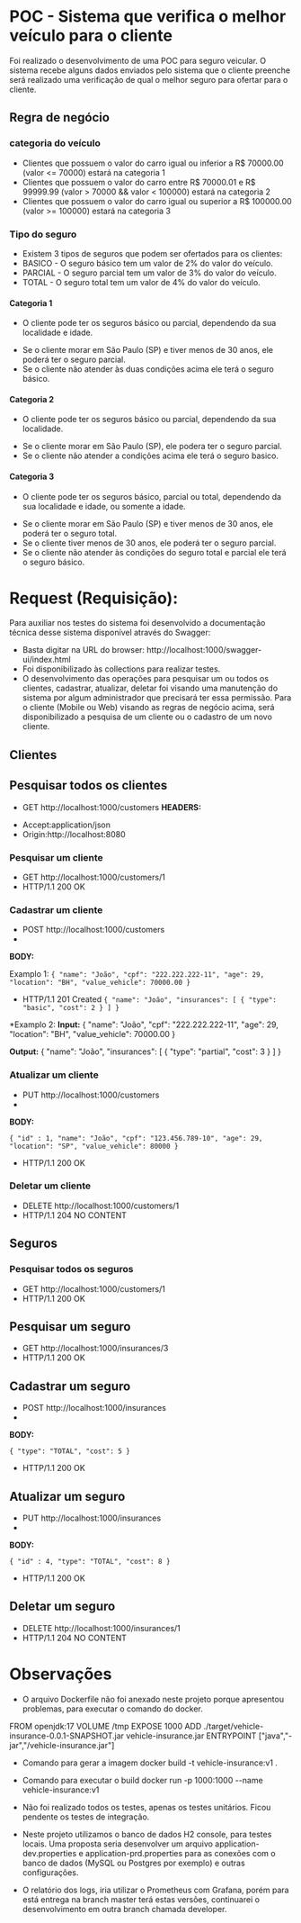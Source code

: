 # POC - Sistema que verifica o melhor veículo para o cliente
Foi realizado o desenvolvimento de uma POC para seguro veicular. O sistema recebe alguns dados enviados pelo sistema que o cliente preenche
será realizado uma verificação de qual o melhor seguro para ofertar para o cliente.

## Regra de negócio
### categoria do veículo
- Clientes que possuem o valor do carro igual ou inferior a R$ 70000.00 (valor <= 70000) estará na categoria 1
- Clientes que possuem o valor do carro entre R$ 70000.01 e R$ 99999.99 (valor > 70000 && valor < 100000) estará na categoria 2
- Clientes que possuem o valor do carro igual ou superior a R$ 100000.00 (valor >= 100000) estará na categoria 3

### Tipo do seguro
- Existem 3 tipos de seguros que podem ser ofertados para os clientes:
- BASICO - O seguro básico tem um valor de 2% do valor do veículo.
- PARCIAL - O seguro parcial tem um valor de 3% do valor do veículo.
- TOTAL - O seguro total tem um valor de 4% do valor do veículo.

#### Categoria 1
- O cliente pode ter os seguros básico ou parcial, dependendo da sua localidade e idade.
* Se o cliente morar em São Paulo (SP) e tiver menos de 30 anos, ele poderá ter o seguro parcial.
* Se o cliente não atender às duas condições acima ele terá o seguro básico.

#### Categoria 2
- O cliente pode ter os seguros básico ou parcial, dependendo da sua localidade.
* Se o cliente morar em São Paulo (SP), ele podera ter o seguro parcial.
* Se o cliente não atender a condições acima ele terá o seguro basico.

#### Categoria 3
- O cliente pode ter os seguros básico, parcial ou total, dependendo da sua localidade e idade, ou somente a idade.
* Se o cliente morar em São Paulo (SP) e tiver menos de 30 anos, ele poderá ter o seguro total.
* Se o cliente tiver menos de 30 anos, ele poderá ter o seguro parcial.
* Se o cliente não atender às condições do seguro total e parcial ele terá o seguro básico.


# Request (Requisição): 
Para auxiliar nos testes do sistema foi desenvolvido a documentação técnica desse sistema disponível através do Swagger:
- Basta digitar na URL do browser: http://localhost:1000/swagger-ui/index.html
- Foi disponibilizado às collections para realizar testes.
- O desenvolvimento das operações para pesquisar um ou todos os clientes, cadastrar, atualizar, deletar foi visando uma manutenção do sistema por algum administrador que precisará ter essa permissão. Para o cliente (Mobile ou Web) visando as regras de negócio acima, será disponibilizado a pesquisa de um cliente ou o cadastro de um novo cliente.

## Clientes
## Pesquisar todos os clientes
- GET http://localhost:1000/customers
**HEADERS:**
* Accept:application/json
* Origin:http://localhost:8080

### Pesquisar um cliente
- GET http://localhost:1000/customers/1
- HTTP/1.1 200 OK 

### Cadastrar um cliente
- POST http://localhost:1000/customers
- 
**BODY:**
  
Examplo 1:
`
{
    "name": "João",
    "cpf": "222.222.222-11",
    "age": 29,
    "location": "BH",
    "value_vehicle": 70000.00
}
`

- HTTP/1.1 201 Created 
`
{
    "name": "João",
    "insurances": [
        {
            "type": "basic",
            "cost": 2
        }
    ]
}
`

*Examplo 2:
**Input:**
{
    "name": "João",
    "cpf": "222.222.222-11",
    "age": 29,
    "location": "BH",
    "value_vehicle": 70000.00
}

**Output:**
{
    "name": "João",
    "insurances": [
        {
            "type": "partial",
            "cost": 3
        }
    ]
}

### Atualizar um cliente
- PUT http://localhost:1000/customers
- 
**BODY:**
  
`
{
	"id" : 1,
    "name": "João",
    "cpf": "123.456.789-10",
    "age": 29,
    "location": "SP",
    "value_vehicle": 80000
}
`

- HTTP/1.1 200 OK 

### Deletar um cliente
- DELETE http://localhost:1000/customers/1
- HTTP/1.1 204 NO CONTENT 

## Seguros
### Pesquisar todos os seguros
- GET http://localhost:1000/customers/1
- HTTP/1.1 200 OK 

## Pesquisar um seguro
- GET http://localhost:1000/insurances/3
- HTTP/1.1 200 OK 

## Cadastrar um seguro
- POST http://localhost:1000/insurances
- 
**BODY:**
  
`
{
    "type": "TOTAL",
    "cost": 5
}
`

- HTTP/1.1 200 OK 

## Atualizar um seguro
- PUT http://localhost:1000/insurances
- 
**BODY:**
  
`
{
    "id" : 4,
    "type": "TOTAL",
    "cost": 8
}
`

- HTTP/1.1 200 OK 

## Deletar um seguro
- DELETE http://localhost:1000/insurances/1
- HTTP/1.1 204 NO CONTENT

# Observações
- O arquivo Dockerfile não foi anexado neste projeto porque apresentou problemas, para executar o comando do docker.

FROM openjdk:17
VOLUME /tmp
EXPOSE 1000
ADD ./target/vehicle-insurance-0.0.1-SNAPSHOT.jar vehicle-insurance.jar
ENTRYPOINT ["java","-jar","/vehicle-insurance.jar"]


* Comando para gerar a imagem
docker build -t vehicle-insurance:v1 .

* Comando para executar o build
docker run -p 1000:1000 --name vehicle-insurance:v1


- Não foi realizado todos os testes, apenas os testes unitários. Ficou pendente os testes de integração.
- Neste projeto utilizamos o banco de dados H2 console, para testes locais. Uma proposta seria desenvolver um arquivo application-dev.properties e application-prd.properties para as conexões com o banco de dados (MySQL ou Postgres por exemplo) e outras configurações.

- O relatório dos logs, iria utilizar o Prometheus com Grafana, porém para está entrega na branch master terá estas versões, continuarei o desenvolvimento em outra branch chamada developer.